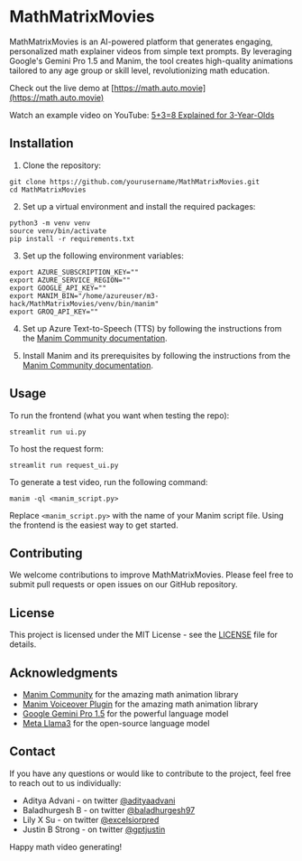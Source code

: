 # MathMatrixMovies

MathMatrixMovies is an AI-powered platform that generates engaging, personalized math explainer videos from simple text prompts. By leveraging Google's Gemini Pro 1.5 and Manim, the tool creates high-quality animations tailored to any age group or skill level, revolutionizing math education.

Check out the live demo at [https://math.auto.movie](https://math.auto.movie)

Watch an example video on YouTube: [5+3=8 Explained for 3-Year-Olds](https://www.youtube.com/watch?v=-4-M8YwAlhU)

## Installation

1. Clone the repository:
```
git clone https://github.com/yourusername/MathMatrixMovies.git
cd MathMatrixMovies
```

2. Set up a virtual environment and install the required packages:
```
python3 -m venv venv
source venv/bin/activate
pip install -r requirements.txt
```

3. Set up the following environment variables:
```
export AZURE_SUBSCRIPTION_KEY=""
export AZURE_SERVICE_REGION=""
export GOOGLE_API_KEY=""
export MANIM_BIN="/home/azureuser/m3-hack/MathMatrixMovies/venv/bin/manim"
export GROQ_API_KEY=""
```

4. Set up Azure Text-to-Speech (TTS) by following the instructions from the [Manim Community documentation](https://voiceover.manim.community/en/latest/installation.html).

5. Install Manim and its prerequisites by following the instructions from the [Manim Community documentation](https://docs.manim.community/en/stable/installation.html).

## Usage

To run the frontend (what you want when testing the repo):
```
streamlit run ui.py
```

To host the request form:
```
streamlit run request_ui.py
```

To generate a test video, run the following command:
```
manim -ql <manim_script.py>
```

Replace `<manim_script.py>` with the name of your Manim script file. Using the frontend is the easiest way to get started.

## Contributing

We welcome contributions to improve MathMatrixMovies. Please feel free to submit pull requests or open issues on our GitHub repository.

## License

This project is licensed under the MIT License - see the [LICENSE](LICENSE) file for details.

## Acknowledgments

- [Manim Community](https://manim.community/) for the amazing math animation library
- [Manim Voiceover Plugin](https://voiceover.manim.community/) for the amazing math animation library
- [Google Gemini Pro 1.5](https://gemini.google.com/) for the powerful language model
- [Meta Llama3](https://llama3.meta.com/) for the open-source language model

## Contact

If you have any questions or would like to contribute to the project, feel free to reach out to us individually:

- Aditya Advani - on twitter [@adityaadvani](https://twitter.com/adityaadvani)
- Baladhurgesh B - on twitter [@baladhurgesh97](https://twitter.com/baladhurgesh97)
- Lily X Su - on twitter [@excelsiorpred](https://twitter.com/excelsiorpred)
- Justin B Strong - on twitter [@gptjustin](https://twitter.com/gptjustin)

Happy math video generating!

